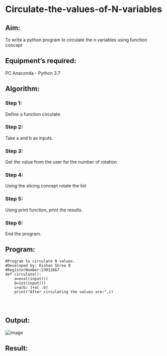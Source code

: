 # Circulate-the-values-of-N-variables
## Aim:
To write a python program to circulate the n variables using function concept
## Equipment’s required:
PC
Anaconda - Python 3.7
## Algorithm: 
### Step 1:
Define a function circulate. 
### Step 2: 
Take a and b as inputs.
### Step 3: 
Get the value from the user for the number of rotation
### Step 4: 
Using the slicing concept rotate the list
### Step 5: 
Using print function, print the results.
### Step 6: 
End the program.
## Program:
```
#Program to circulate N values.
#Developed by: Kishan Shree B
#RegisterNumber:23012867
def circulate():
    a=eval(input())
    b=int(input())
    c=a[b: ]+a[ :b]
    print("After circulating the values are:",c)
    
 


```
## Output:
![image](https://github.com/KishanShreeB/Circulate-the-values-of-N-variables/assets/144870434/ff328b01-2af2-4076-9167-21adb0bbeef7)

## Result:
